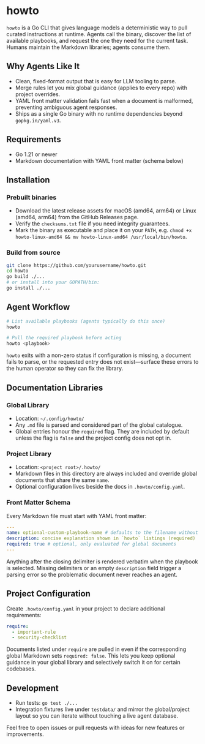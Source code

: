# howto

`howto` is a Go CLI that gives language models a deterministic way to pull curated instructions at runtime. Agents call the binary, discover the list of available playbooks, and request the one they need for the current task. Humans maintain the Markdown libraries; agents consume them.

## Why Agents Like It
- Clean, fixed-format output that is easy for LLM tooling to parse.
- Merge rules let you mix global guidance (applies to every repo) with project overrides.
- YAML front matter validation fails fast when a document is malformed, preventing ambiguous agent responses.
- Ships as a single Go binary with no runtime dependencies beyond `gopkg.in/yaml.v3`.

## Requirements
- Go 1.21 or newer
- Markdown documentation with YAML front matter (schema below)

## Installation
### Prebuilt binaries
- Download the latest release assets for macOS (amd64, arm64) or Linux (amd64, arm64) from the GitHub Releases page.
- Verify the `checksums.txt` file if you need integrity guarantees.
- Mark the binary as executable and place it on your `PATH`, e.g. `chmod +x howto-linux-amd64 && mv howto-linux-amd64 /usr/local/bin/howto`.

### Build from source
```bash
git clone https://github.com/yourusername/howto.git
cd howto
go build ./...
# or install into your GOPATH/bin:
go install ./...
```

## Agent Workflow
```bash
# List available playbooks (agents typically do this once)
howto

# Pull the required playbook before acting
howto <playbook>
```

`howto` exits with a non-zero status if configuration is missing, a document fails to parse, or the requested entry does not exist—surface these errors to the human operator so they can fix the library.

## Documentation Libraries

### Global Library
- Location: `~/.config/howto/`
- Any `.md` file is parsed and considered part of the global catalogue.
- Global entries honour the `required` flag. They are included by default unless the flag is `false` and the project config does not opt in.

### Project Library
- Location: `<project root>/.howto/`
- Markdown files in this directory are always included and override global documents that share the same `name`.
- Optional configuration lives beside the docs in `.howto/config.yaml`.

### Front Matter Schema
Every Markdown file must start with YAML front matter:

```yaml
---
name: optional-custom-playbook-name # defaults to the filename without .md
description: concise explanation shown in `howto` listings (required)
required: true # optional, only evaluated for global documents
---
```

Anything after the closing delimiter is rendered verbatim when the playbook is selected. Missing delimiters or an empty `description` field trigger a parsing error so the problematic document never reaches an agent.

## Project Configuration
Create `.howto/config.yaml` in your project to declare additional requirements:

```yaml
require:
  - important-rule
  - security-checklist
```

Documents listed under `require` are pulled in even if the corresponding global Markdown sets `required: false`. This lets you keep optional guidance in your global library and selectively switch it on for certain codebases.

## Development
- Run tests: `go test ./...`
- Integration fixtures live under `testdata/` and mirror the global/project layout so you can iterate without touching a live agent database.

Feel free to open issues or pull requests with ideas for new features or improvements.
